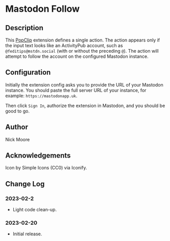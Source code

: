 # Mastodon Follow

## Description

This [PopClip](https://pilotmoon.com/popclip/) extension defines a single
action. The action appears only if the input text looks like an ActivityPub
account, such as `@feditips@mstdn.social` (with or without the preceding `@`).
The action will attempt to follow the account on the configured Mastodon
instance.

## Configuration

Initially the extension config asks you to provide the URL of your Mastodon
instance. You should paste the full server URL of your instance, for example:
`https://mastodonapp.uk`.

Then click `Sign In`, authorize the extension in Mastodon, and you should be
good to go.

## Author

Nick Moore

## Acknowledgements

Icon by Simple Icons (CC0) via Iconify.

## Change Log

### 2023-02-2

- Light code clean-up.

### 2023-02-20

- Initial release.
